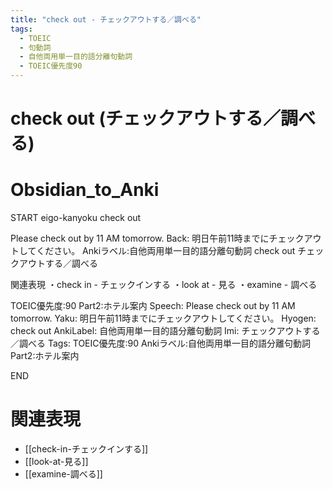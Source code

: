 ```yaml
---
title: "check out - チェックアウトする／調べる"
tags:
  - TOEIC
  - 句動詞
  - 自他両用単一目的語分離句動詞
  - TOEIC優先度90
---
```


# check out (チェックアウトする／調べる)

# Obsidian_to_Anki
START
eigo-kanyoku
check out

Please check out by 11 AM tomorrow.
Back: 
明日午前11時までにチェックアウトしてください。
Ankiラベル:自他両用単一目的語分離句動詞
check out
チェックアウトする／調べる

関連表現
・check in - チェックインする
・look at - 見る
・examine - 調べる

TOEIC優先度:90
Part2:ホテル案内
Speech: Please check out by 11 AM tomorrow.
Yaku: 明日午前11時までにチェックアウトしてください。
Hyogen: check out
AnkiLabel: 自他両用単一目的語分離句動詞
Imi: チェックアウトする／調べる
Tags: TOEIC優先度:90 Ankiラベル:自他両用単一目的語分離句動詞 Part2:ホテル案内
<!--ID: 1752099912607-->
END

# 関連表現
- [[check-in-チェックインする]]
- [[look-at-見る]]
- [[examine-調べる]] 
